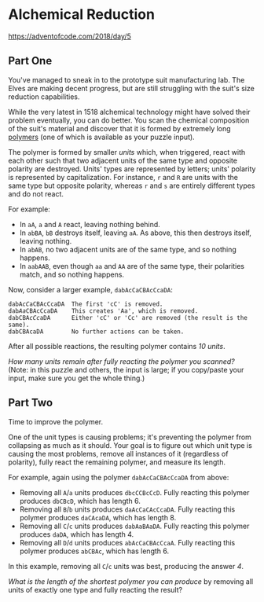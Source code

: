 # Alchemical Reduction

https://adventofcode.com/2018/day/5

## Part One

<p>You've managed to sneak in to the prototype suit manufacturing lab.  The Elves are making decent progress, but are still struggling with the suit's size reduction capabilities.</p>
<p>While the very latest in 1518 alchemical technology might have solved their problem eventually, you can do better.  You scan the chemical composition of the suit's material and discover that it is formed by extremely long <a href="https://en.wikipedia.org/wiki/Polymer">polymers</a> (one of which is <span title="I've always wanted a polymer!">available</span> as your puzzle input).</p>
<p>The polymer is formed by smaller <em>units</em> which, when triggered, react with each other such that two adjacent units of the same type and opposite polarity are destroyed. Units' types are represented by letters; units' polarity is represented by capitalization.  For instance, <code>r</code> and <code>R</code> are units with the same type but opposite polarity, whereas <code>r</code> and <code>s</code> are entirely different types and do not react.</p>
<p>For example:</p>
<ul>
<li>In <code>aA</code>, <code>a</code> and <code>A</code> react, leaving nothing behind.</li>
<li>In <code>abBA</code>, <code>bB</code> destroys itself, leaving <code>aA</code>.  As above, this then destroys itself, leaving nothing.</li>
<li>In <code>abAB</code>, no two adjacent units are of the same type, and so nothing happens.</li>
<li>In <code>aabAAB</code>, even though <code>aa</code> and <code>AA</code> are of the same type, their polarities match, and so nothing happens.</li>
</ul>
<p>Now, consider a larger example, <code>dabAcCaCBAcCcaDA</code>:</p>
<pre><code>dabA<em>cC</em>aCBAcCcaDA  The first 'cC' is removed.
dab<em>Aa</em>CBAcCcaDA    This creates 'Aa', which is removed.
dabCBA<em>cCc</em>aDA      Either 'cC' or 'Cc' are removed (the result is the same).
dabCBAcaDA        No further actions can be taken.
</code></pre>
<p>After all possible reactions, the resulting polymer contains <em>10 units</em>.</p>
<p><em>How many units remain after fully reacting the polymer you scanned?</em> <span class="quiet">(Note: in this puzzle and others, the input is large; if you copy/paste your input, make sure you get the whole thing.)</span></p>

## Part Two

<p>Time to improve the polymer.</p>
<p>One of the unit types is causing problems; it's preventing the polymer from collapsing as much as it should.  Your goal is to figure out which unit type is causing the most problems, remove all instances of it (regardless of polarity), fully react the remaining polymer, and measure its length.</p>
<p>For example, again using the polymer <code>dabAcCaCBAcCcaDA</code> from above:</p>
<ul>
<li>Removing all <code>A</code>/<code>a</code> units produces <code>dbcCCBcCcD</code>. Fully reacting this polymer produces <code>dbCBcD</code>, which has length 6.</li>
<li>Removing all <code>B</code>/<code>b</code> units produces <code>daAcCaCAcCcaDA</code>. Fully reacting this polymer produces <code>daCAcaDA</code>, which has length 8.</li>
<li>Removing all <code>C</code>/<code>c</code> units produces <code>dabAaBAaDA</code>. Fully reacting this polymer produces <code>daDA</code>, which has length 4.</li>
<li>Removing all <code>D</code>/<code>d</code> units produces <code>abAcCaCBAcCcaA</code>. Fully reacting this polymer produces <code>abCBAc</code>, which has length 6.</li>
</ul>
<p>In this example, removing all <code>C</code>/<code>c</code> units was best, producing the answer <em>4</em>.</p>
<p><em>What is the length of the shortest polymer you can produce</em> by removing all units of exactly one type and fully reacting the result?</p>

